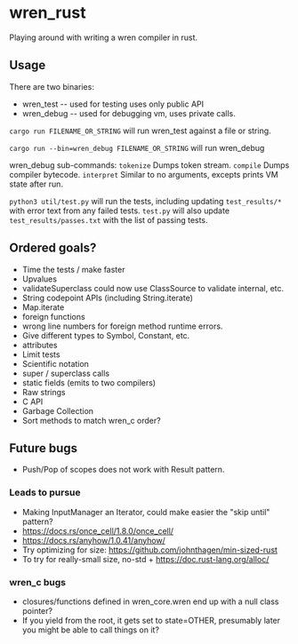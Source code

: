 # wren_rust
 Playing around with writing a wren compiler in rust.

## Usage

There are two binaries:
- wren_test -- used for testing uses only public API
- wren_debug -- used for debugging vm, uses private calls.

`cargo run FILENAME_OR_STRING`
will run wren_test against a file or string.


`cargo run --bin=wren_debug FILENAME_OR_STRING` will run wren_debug

wren_debug sub-commands:
`tokenize` Dumps token stream.
`compile`  Dumps compiler bytecode.
`interpret` Similar to no arguments, excepts prints VM state after run.


`python3 util/test.py` will run the tests, including updating `test_results/*`
with error text from any failed tests.  `test.py` will also update
`test_results/passes.txt` with the list of passing tests.

## Ordered goals?
* Time the tests / make faster
* Upvalues
* validateSuperclass could now use ClassSource to validate internal, etc.
* String codepoint APIs (including String.iterate)
* Map.iterate
* foreign functions
* wrong line numbers for foreign method runtime errors.
* Give different types to Symbol, Constant, etc.
* attributes
* Limit tests
* Scientific notation
* super / superclass calls
* static fields (emits to two compilers)
* Raw strings
* C API
* Garbage Collection
* Sort methods to match wren_c order?

## Future bugs
* Push/Pop of scopes does not work with Result pattern.

### Leads to pursue
* Making InputManager an Iterator, could make easier the "skip until" pattern?
* https://docs.rs/once_cell/1.8.0/once_cell/
* https://docs.rs/anyhow/1.0.41/anyhow/
* Try optimizing for size: https://github.com/johnthagen/min-sized-rust
* To try for really-small size, no-std + https://doc.rust-lang.org/alloc/

### wren_c bugs
* closures/functions defined in wren_core.wren end up with a null class pointer?
* If you yield from the root, it gets set to state=OTHER, presumably later you
might be able to call things on it?